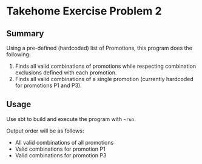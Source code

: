 # Takehome Exercise Problem 2

## Summary
Using a pre-defined (hardcoded) list of Promotions, this program does the following:

1. Finds all valid combinations of promotions while respecting combination exclusions defined with each promotion.
2. Finds all valid combinations of a single promotion (currently hardcoded for promotions P1 and P3).

## Usage
Use sbt to build and execute the program with `~run`.

Output order will be as follows:
- All valid combinations of all promotions
- Valid combinations for promotion P1
- Valid combinations for promotion P3

